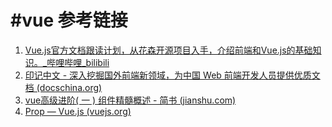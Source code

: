 # #vue 参考链接
1. [Vue.js官方文档跟读计划，从花森开源项目入手，介绍前端和Vue.js的基础知识。_哔哩哔哩_bilibili](https://www.bilibili.com/video/BV1Gh4y1i7K9/?spm_id_from=333.1007.tianma.7-4-26.click&vd_source=af94dc11f0a1751ebb3c2090844ad9f6)
2. [印记中文 - 深入挖掘国外前端新领域，为中国 Web 前端开发人员提供优质文档 (docschina.org)](https://docschina.org/)
3. [vue高级进阶( 一 ) 组件精髓概述 - 简书 (jianshu.com)](https://www.jianshu.com/p/e26939be5976)
4. [Prop — Vue.js (vuejs.org)](https://v2.cn.vuejs.org/v2/guide/components-props.html#Prop-%E9%AA%8C%E8%AF%81)